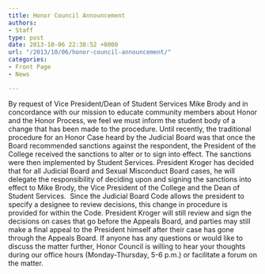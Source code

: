 ```yaml
---
title: Honor Council Announcement
authors:
- Staff
type: post
date: 2013-10-06 22:38:52 +0000
url: "/2013/10/06/honor-council-announcement/"
categories:
- Front Page
- News

---
```

By request of Vice President/Dean of Student Services Mike Brody and in concordance with our mission to educate community members about Honor and the Honor Process, we feel we must inform the student body of a change that has been made to the procedure. Until recently, the traditional procedure for an Honor Case heard by the Judicial Board was that once the Board recommended sanctions against the respondent, the President of the College received the sanctions to alter or to sign into effect. The sanctions were then implemented by Student Services. President Kroger has decided that for all Judicial Board and Sexual Misconduct Board cases, he will delegate the responsibility of deciding upon and signing the sanctions into effect to Mike Brody, the Vice President of the College and the Dean of Student Services.  Since the Judicial Board Code allows the president to specify a designee to review decisions, this change in procedure is provided for within the Code. President Kroger will still review and sign the decisions on cases that go before the Appeals Board, and parties may still make a final appeal to the President himself after their case has gone through the Appeals Board. If anyone has any questions or would like to discuss the matter further, Honor Council is willing to hear your thoughts during our office hours (Monday-Thursday, 5-6 p.m.) or facilitate a forum on the matter.